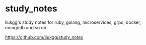 # study_notes
liukgg's study notes for ruby, golang, microservices, grpc, docker, mongodb and so on.

https://github.com/liukgg/study_notes
